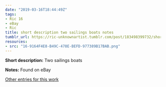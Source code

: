 ```yaml
---
date: "2019-03-16T18:44:49Z"
tags:
- Ric 16
- eBay
- Ric
title: short description two sailings boats notes
tumblr_url: https://ric-unknownartist.tumblr.com/post/183498399732/short-description-two-sailings-boats-notes
resources:
- src: "16-9164F4E8-B49C-478E-BEFD-977389B17BAB.png"
---
```


**Short description:** Two sailings boats

**Notes:** Found on eBay

[Other entries for this work](/tags/Ric-16)
